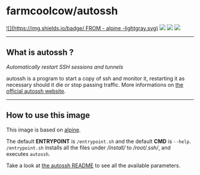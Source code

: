 # farmcoolcow/autossh

[![](https://img.shields.io/badge/  FROM  -  alpine  -lightgray.svg)](https://hub.docker.com/_/alpine) [![](https://images.microbadger.com/badges/commit/farmcoolcow/autossh.svg)](https://github.com/coolcow/docker_autossh/commits/master) [![](https://images.microbadger.com/badges/image/farmcoolcow/autossh.svg)](https://microbadger.com/images/farmcoolcow/autossh) [![](https://images.microbadger.com/badges/license/farmcoolcow/autossh.svg)](https://raw.githubusercontent.com/coolcow/docker_autossh/master/LICENSE.txt)

---

## What is autossh ?

*Automatically restart SSH sessions and tunnels*

autossh is a program to start a copy of ssh and monitor it, restarting it as necessary should it die or stop passing traffic. More informations on [the official autossh website](http://www.harding.motd.ca/autossh/index.html).

---

## How to use this image

This image is based on [alpine](https://hub.docker.com/r/_/alpine/).

The default **ENTRYPOINT** is ```/entrypoint.sh``` and the default **CMD** is ```--help```.  
```/entrypoint.sh``` installs all the files under */install/* to */root/.ssh/*, and executes ```autossh```.

Take a look at [the autossh README](http://www.harding.motd.ca/autossh/README.txt) to see all the available parameters.
